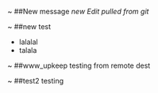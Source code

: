 ~
##New message
*new Edit pulled from git*

~
##new test
* lalalal
* talala


~
##www_upkeep
testing from remote dest


~
##test2
testing
